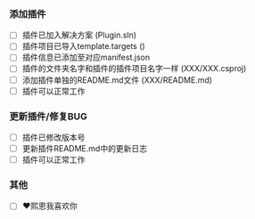 ### 添加插件
- [ ] 插件已加入解决方案 (Plugin.sln)
- [ ] 插件项目已导入template.targets (<Import Project="..\template.targets"/>)
- [ ] 插件信息已添加至对应manifest.json
- [ ] 插件的文件夹名字和插件的插件项目名字一样 (XXX/XXX.csproj)  
- [ ] 添加插件单独的README.md文件 (XXX/README.md)
- [ ] 插件可以正常工作
### 更新插件/修复BUG
- [ ] 插件已修改版本号
- [ ] 更新插件README.md中的更新日志
- [ ] 插件可以正常工作
### 其他
- [ ] ❤️熙恩我喜欢你
